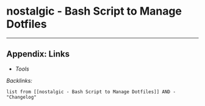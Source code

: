 # nostalgic - Bash Script to Manage Dotfiles

---

## Appendix: Links

* *Tools*

*Backlinks:*

````dataview
list from [[nostalgic - Bash Script to Manage Dotfiles]] AND -"Changelog"
````
